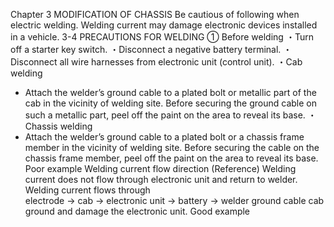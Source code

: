 Chapter 3
MODIFICATION OF CHASSIS
Be cautious of following when electric welding. Welding current may damage electronic devices
installed in a vehicle.
3-4 PRECAUTIONS FOR WELDING
① Before welding
・Turn off a starter key switch.
・Disconnect a negative battery terminal.
・Disconnect all wire harnesses from electronic unit (control unit).
・Cab welding
- Attach the welder’s ground cable to a plated bolt or metallic part of the cab in the vicinity of
welding site. Before securing the ground cable on such a metallic part, peel off the paint on
the area to reveal its base.
・Chassis welding
- Attach the welder’s ground cable to a plated bolt or a chassis frame member in the vicinity
of welding site. Before securing the cable on the chassis frame member, peel off the paint
on the area to reveal its base.
Poor example
Welding current flow direction (Reference)
Welding current does not flow through electronic unit and return to welder.
Welding current flows through  
electrode → cab → electronic unit → battery → welder ground cable
cab ground
and damage the electronic unit.
Good example